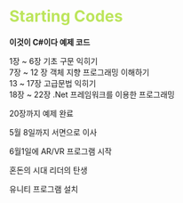 <h1 style="color: #BCE55C">Starting Codes</h1>

**이것이 C#이다 예제 코드**

1장 ~ 6장 기초 구문 익히기  
7장 ~ 12 장 객체 지향 프로그래밍 이해하기  
13 ~ 17장 고급문법 익히기  
18장 ~ 22장 .Net 프레임워크를 이용한 프로그래밍  

20장까지 예제 완료

5월 8일까지 서면으로 이사

6월1일에 AR/VR 프로그램 시작

혼돈의 시대 리더의 탄생

유니티 프로그램 설치